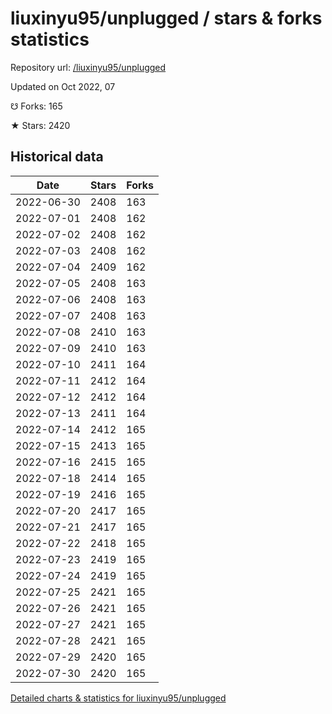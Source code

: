 # liuxinyu95/unplugged / stars & forks statistics

Repository url: [/liuxinyu95/unplugged](https://github.com/liuxinyu95/unplugged)

Updated on Oct 2022, 07

☋ Forks: 165

★ Stars: 2420

## Historical data
| Date | Stars | Forks |
|------|-------|-------|
| 2022-06-30 | 2408 | 163 | 
| 2022-07-01 | 2408 | 162 | 
| 2022-07-02 | 2408 | 162 | 
| 2022-07-03 | 2408 | 162 | 
| 2022-07-04 | 2409 | 162 | 
| 2022-07-05 | 2408 | 163 | 
| 2022-07-06 | 2408 | 163 | 
| 2022-07-07 | 2408 | 163 | 
| 2022-07-08 | 2410 | 163 | 
| 2022-07-09 | 2410 | 163 | 
| 2022-07-10 | 2411 | 164 | 
| 2022-07-11 | 2412 | 164 | 
| 2022-07-12 | 2412 | 164 | 
| 2022-07-13 | 2411 | 164 | 
| 2022-07-14 | 2412 | 165 | 
| 2022-07-15 | 2413 | 165 | 
| 2022-07-16 | 2415 | 165 | 
| 2022-07-18 | 2414 | 165 | 
| 2022-07-19 | 2416 | 165 | 
| 2022-07-20 | 2417 | 165 | 
| 2022-07-21 | 2417 | 165 | 
| 2022-07-22 | 2418 | 165 | 
| 2022-07-23 | 2419 | 165 | 
| 2022-07-24 | 2419 | 165 | 
| 2022-07-25 | 2421 | 165 | 
| 2022-07-26 | 2421 | 165 | 
| 2022-07-27 | 2421 | 165 | 
| 2022-07-28 | 2421 | 165 | 
| 2022-07-29 | 2420 | 165 | 
| 2022-07-30 | 2420 | 165 | 


[Detailed charts & statistics for liuxinyu95/unplugged](https://reviewgithub.com/rep/liuxinyu95/unplugged)
